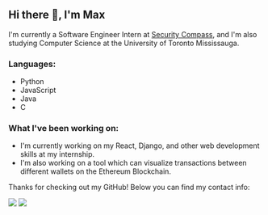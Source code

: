 ## Hi there 👋, I'm Max

I'm currently a Software Engineer Intern at [Security Compass](https://www.securitycompass.com/), and I'm also studying Computer Science at the University of Toronto Mississauga.

### Languages:
- Python
- JavaScript
- Java
- C

### What I've been working on:
- I'm currently working on my React, Django, and other web development skills at my internship.
- I'm also working on a tool which can visualize transactions between different wallets on the Ethereum Blockchain.

Thanks for checking out my GitHub! Below you can find my contact info:

<a target="_blank" href="https://www.linkedin.com/in/maxwellbz"><img src="https://img.shields.io/badge/-LinkedIn-0077B5?style=for-the-badge&logo=Linkedin&logoColor=white"></img></a>
<a target="_blank" href="mailto:maxwell.borgeszulauf@mail.utoronto.ca"><img src="https://img.shields.io/badge/-Gmail-D14836?style=for-the-badge&logo=Gmail&logoColor=white"></img></a>
